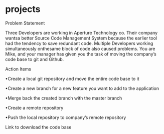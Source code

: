 # projects

Problem Statement

Three Developers are working in Aperture Technology co. Their company wantsa better Source Code Management System because the earlier tool had the tendency to save redundant code. Multiple Developers working simultaneously onthesame block of code also caused problems. You are Mike, and your manager has given you the task of moving the company’s code base to git and Github.

Action Items

•Create a local git repository and move the entire code base to it

•Create a new branch for a new feature you want to add to the application

•Merge back the created branch with the master branch

•Create a remote repository

•Push the local repository to company’s remote repository

Link to download the code base
